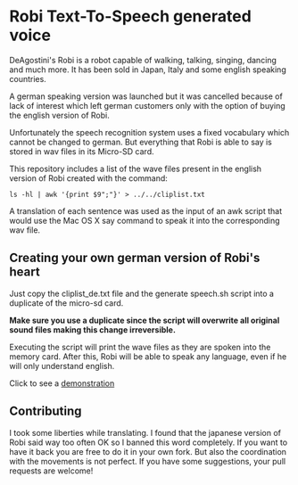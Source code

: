 # Robi Text-To-Speech generated voice

DeAgostini's Robi is a robot capable of walking, talking, singing, dancing and much more. It has been sold in Japan, Italy and some english speaking countries. 

A german speaking version was launched but it was cancelled because of lack of interest which left german customers only with the option of buying the english version of Robi.

Unfortunately the speech recognition system uses a fixed vocabulary which cannot be changed to german. But everything that Robi is able to say is stored in wav files in its Micro-SD card. 

This repository includes a list of the wave files present in the english version of Robi created with the command:

```
ls -hl | awk '{print $9";"}' > ../../cliplist.txt
```

A translation of each sentence was used as the input of an awk script that would use the Mac OS X say command to speak it into the corresponding wav file. 

## Creating your own german version of Robi's heart

Just copy the cliplist_de.txt file and the generate speech.sh script into a duplicate of the micro-sd card. 

**Make sure you use a duplicate since the script will overwrite all original sound files making this change irreversible.**
 
Executing the script will print the wave files as they are spoken into the memory card. After this, Robi will be able to speak any language, even if he will only understand english.

Click to see a [demonstration](https://vimeo.com/220123404)

## Contributing

I took some liberties while translating. I found that the japanese version of Robi said way too often OK so I banned this word completely. If you want to have it back you are free to do it in your own fork. But also the coordination with the movements is not perfect. If you have some suggestions, your pull requests are welcome!
